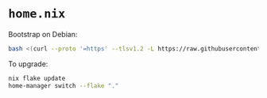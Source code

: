 # `home.nix`

Bootstrap on Debian:

```bash
bash <(curl --proto '=https' --tlsv1.2 -L https://raw.githubusercontent.com/fnune/home.nix/refs/heads/debian/scripts/debian.sh)
```

To upgrade:

```bash
nix flake update
home-manager switch --flake "."
```

